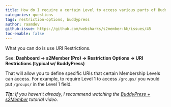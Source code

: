 ```yaml
---
title: How do I require a certain Level to access various parts of BuddyPress?
categories: questions
tags: restriction-options, buddypress
author: raamdev
github-issue: https://github.com/websharks/s2member-kb/issues/45
toc-enable: false
---
```


What you can do is use URI Restrictions.

See: **Dashboard → s2Member (Pro) → Restriction Options → URI Restrictions (typical w/ BuddyPress)**

That will allow you to define specific URIs that certain Membership Levels can access. For example, to require Level 1 to access `/groups/` you would put `/groups/` in the Level 1 field.

_**Tip:** If you haven't already, I recommend watching the [BuddyPress + s2Member](http://s2member.com/kb-article/s2member-buddypress/) tutorial video._
